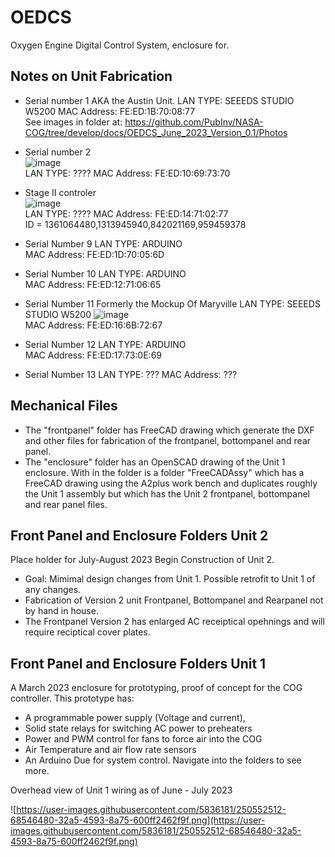 # OEDCS
Oxygen Engine Digital Control System, enclosure for.

## Notes on Unit Fabrication
* Serial number 1  AKA the Austin Unit.
LAN TYPE: SEEEDS STUDIO W5200
MAC Address: FE:ED:1B:70:08:77  
See images in folder at: https://github.com/PubInv/NASA-COG/tree/develop/docs/OEDCS_June_2023_Version_0.1/Photos


* Serial number 2  
![image](https://github.com/PubInv/NASA-COG/assets/5836181/655e3bbb-fb48-4e31-902a-e10b74c27fa8)  
LAN TYPE: ????
MAC Address: FE:ED:10:69:73:70

* Stage II controler  
![image](https://github.com/PubInv/NASA-COG/assets/5836181/a146b12b-d7b1-4ecf-a571-1e2d6c8f414f)  
LAN TYPE: ????
MAC Address: FE:ED:14:71:02:77  
ID = 1361064480,1313945940,842021169,959459378


* Serial Number 9
LAN TYPE: ARDUINO  
MAC Address: FE:ED:1D:70:05:6D

* Serial Number 10
LAN TYPE: ARDUINO  
MAC Address: FE:ED:12:71:06:65

* Serial Number 11 Formerly the Mockup Of Maryville
LAN TYPE: SEEEDS STUDIO W5200
![image](https://github.com/PubInv/NASA-COG/assets/5836181/63be5e1f-a040-488d-ab4e-60636bda7cb7)  
MAC Address: FE:ED:16:6B:72:67

* Serial Number 12
LAN TYPE: ARDUINO  
MAC Address: FE:ED:17:73:0E:69

* Serial Number 13
LAN TYPE: ???
MAC Address: ???

## Mechanical Files

* The "frontpanel" folder has FreeCAD drawing which generate the DXF and other files for fabrication of the frontpanel, bottompanel and rear panel.
* The "enclosure" folder has an OpenSCAD drawing of the Unit 1 enclosure. With in the folder is a folder "FreeCADAssy" which has a FreeCAD drawing using the A2plus work bench and duplicates roughly the Unit 1 assembly but which has the Unit 2 frontpanel, bottompanel and rear panel files.

## Front Panel and Enclosure Folders  Unit 2
Place holder for July-August 2023 Begin Construction of Unit 2. 

* Goal: Mimimal design changes from Unit 1. Possible retrofit to Unit 1 of any changes.
* Fabrication of Version 2 unit Frontpanel, Bottompanel and Rearpanel not by hand in house. 
* The Frontpanel Version 2 has enlarged AC receiptical opehnings and will require reciptical cover plates.


## Front Panel and Enclosure Folders  Unit 1
A March 2023 enclosure for prototyping, proof of concept for the COG controller. 
This prototype has:
* A programmable power supply (Voltage and current), 
* Solid state relays for switching AC power to preheaters
* Power and PWM control for fans to force air into the COG
* Air Temperature and air flow rate sensors
* An Arduino Due for system control.
Navigate into the folders to see more.


Overhead view of Unit 1 wiring as of June - July 2023

![https://user-images.githubusercontent.com/5836181/250552512-68546480-32a5-4593-8a75-600ff2462f9f.png](https://user-images.githubusercontent.com/5836181/250552512-68546480-32a5-4593-8a75-600ff2462f9f.png)
